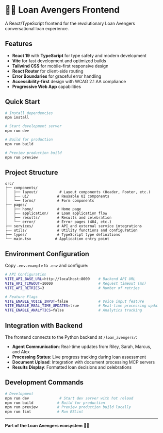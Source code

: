 # 🦸‍♂️ Loan Avengers Frontend

A React/TypeScript frontend for the revolutionary Loan Avengers conversational loan experience.

## Features

- **React 19** with **TypeScript** for type safety and modern development
- **Vite** for fast development and optimized builds
- **Tailwind CSS** for mobile-first responsive design
- **React Router** for client-side routing
- **Error Boundaries** for graceful error handling
- **Accessibility-first** design with WCAG 2.1 AA compliance
- **Progressive Web App** capabilities

## Quick Start

```bash
# Install dependencies
npm install

# Start development server
npm run dev

# Build for production
npm run build

# Preview production build
npm run preview
```

## Project Structure

```
src/
├── components/
│   ├── layout/          # Layout components (Header, Footer, etc.)
│   ├── ui/             # Reusable UI components
│   └── forms/          # Form components
├── pages/
│   ├── home/           # Home page
│   ├── application/    # Loan application flow
│   ├── results/        # Results and celebration
│   └── error/          # Error pages (404, etc.)
├── services/           # API and external service integrations
├── utils/              # Utility functions and configuration
├── types/              # TypeScript type definitions
└── main.tsx           # Application entry point
```

## Environment Configuration

Copy `.env.example` to `.env` and configure:

```bash
# API Configuration
VITE_API_BASE_URL=http://localhost:8000    # Backend API URL
VITE_API_TIMEOUT=10000                     # Request timeout (ms)
VITE_API_RETRIES=3                         # Number of retries

# Feature Flags
VITE_ENABLE_VOICE_INPUT=false              # Voice input feature
VITE_ENABLE_REAL_TIME_UPDATES=true         # Real-time processing updates
VITE_ENABLE_ANALYTICS=false                # Analytics tracking
```

## Integration with Backend

The frontend connects to the Python backend at `/loan_avengers/`:

- **Agent Communication**: Real-time updates from Riley, Sarah, Marcus, and Alex
- **Processing Status**: Live progress tracking during loan assessment
- **Document Upload**: Integration with document processing MCP servers
- **Results Display**: Formatted loan decisions and celebrations

## Development Commands

```bash
# Development
npm run dev              # Start dev server with hot reload
npm run build           # Build for production
npm run preview         # Preview production build locally
npm run lint            # Run ESLint
```

---

**Part of the Loan Avengers ecosystem** 🦸‍♂️